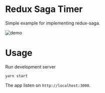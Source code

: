Redux Saga Timer
===

Simple example for implementing redux-saga.

![demo](https://media.giphy.com/media/l1J9wzTabGT09H0xa/giphy.gif)

Usage
===

Run development server

```
yarn start
```

The app listen on `http://localhost:3000`.
